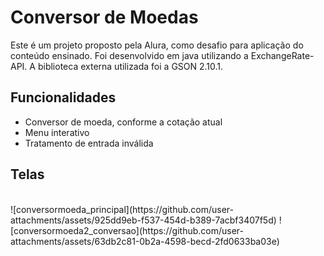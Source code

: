 <h1>Conversor de Moedas</h1>
Este é um projeto proposto pela Alura, como desafio para aplicação do conteúdo ensinado. Foi desenvolvido em java utilizando a ExchangeRate-API. A biblioteca externa utilizada foi a GSON 2.10.1.
<br>
<h2>Funcionalidades</h2>
<ul>
    <li>Conversor de moeda, conforme a cotação atual</li>
    <li>Menu interativo</li>
    <li>Tratamento de entrada inválida</li>
</ul>
<h2>Telas</h2>
<br>
![conversormoeda_principal](https://github.com/user-attachments/assets/925dd9eb-f537-454d-b389-7acbf3407f5d)
![conversormoeda2_conversao](https://github.com/user-attachments/assets/63db2c81-0b2a-4598-becd-2fd0633ba03e)

